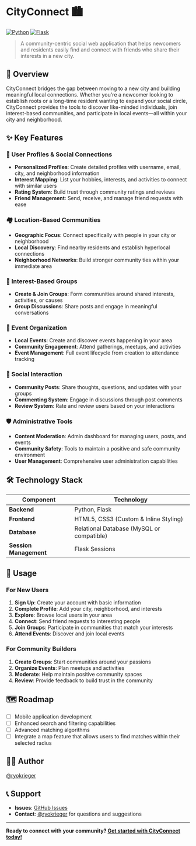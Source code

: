 # CityConnect 🏙️

[![Python](https://img.shields.io/badge/python-3.8+-blue.svg)](https://www.python.org/downloads/)
[![Flask](https://img.shields.io/badge/flask-2.0+-green.svg)](https://flask.palletsprojects.com/)

> A community-centric social web application that helps newcomers and residents easily find and connect with friends who share their interests in a new city.

## 📖 Overview

CityConnect bridges the gap between moving to a new city and building meaningful local connections. Whether you're a newcomer looking to establish roots or a long-time resident wanting to expand your social circle, CityConnect provides the tools to discover like-minded individuals, join interest-based communities, and participate in local events—all within your city and neighborhood.

## ✨ Key Features

### 👤 User Profiles & Social Connections
- **Personalized Profiles**: Create detailed profiles with username, email, city, and neighborhood information
- **Interest Mapping**: List your hobbies, interests, and activities to connect with similar users
- **Rating System**: Build trust through community ratings and reviews
- **Friend Management**: Send, receive, and manage friend requests with ease

### 🏘️ Location-Based Communities
- **Geographic Focus**: Connect specifically with people in your city or neighborhood
- **Local Discovery**: Find nearby residents and establish hyperlocal connections
- **Neighborhood Networks**: Build stronger community ties within your immediate area

### 👥 Interest-Based Groups
- **Create & Join Groups**: Form communities around shared interests, activities, or causes
- **Group Discussions**: Share posts and engage in meaningful conversations

### 📅 Event Organization
- **Local Events**: Create and discover events happening in your area
- **Community Engagement**: Attend gatherings, meetups, and activities
- **Event Management**: Full event lifecycle from creation to attendance tracking

### 💬 Social Interaction
- **Community Posts**: Share thoughts, questions, and updates with your groups
- **Commenting System**: Engage in discussions through post comments
- **Review System**: Rate and review users based on your interactions

### 🛡️ Administrative Tools
- **Content Moderation**: Admin dashboard for managing users, posts, and events
- **Community Safety**: Tools to maintain a positive and safe community environment
- **User Management**: Comprehensive user administration capabilities

## 🛠️ Technology Stack

| Component | Technology |
|-----------|------------|
| **Backend** | Python, Flask |
| **Frontend** | HTML5, CSS3 (Custom & Inline Styling) |
| **Database** | Relational Database (MySQL or compatible) |
| **Session Management** | Flask Sessions |

## 📱 Usage

### For New Users
1. **Sign Up**: Create your account with basic information
2. **Complete Profile**: Add your city, neighborhood, and interests
3. **Explore**: Browse local users in your area
4. **Connect**: Send friend requests to interesting people
5. **Join Groups**: Participate in communities that match your interests
6. **Attend Events**: Discover and join local events

### For Community Builders
1. **Create Groups**: Start communities around your passions
2. **Organize Events**: Plan meetups and activities
3. **Moderate**: Help maintain positive community spaces
4. **Review**: Provide feedback to build trust in the community

## 🗺️ Roadmap

- [ ] Mobile application development
- [ ] Enhanced search and filtering capabilities
- [ ] Advanced matching algorithms
- [ ] Integrate a map feature that allows users to find matches within their selected radius

## 👨‍💻 Author

[@ryokrieger](https://github.com/ryokrieger)

## 📞 Support

- **Issues**: [GitHub Issues](https://github.com/ryokrieger/CityConnect/issues)
- **Contact**: [@ryokrieger](https://github.com/ryokrieger) for questions and suggestions

---

**Ready to connect with your community? [Get started with CityConnect today!](https://github.com/ryokrieger/CityConnect)**